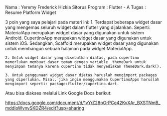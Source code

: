 Nama		: Yeremy Frederick Hizkia Sitorus
Program	    : Flutter - A 
Tugas		: Resume Platform Widget


3 poin yang saya pelajari pada materi ini:
    1. Terdapat beberapa widget dasar yang mengemas seluruh widget dalam flutter yang dijalankan. Seperti: MaterialApp merupakan widget dasar yang digunakan untuk sistem Android. CupertinoApp merupakan widget dasar yang digunakan untuk sistem iOS. Sedangkan, Scaffold merupakan widget dasar yang digunakan untuk membangun sebuah halaman pada widget MaterialApp.

    2. Untuk widget dasar yang disebutkan diatas, pada cupertino memerlukan membuat dasar teman dengan variable _themeDark untuk menyimpan temanya karena cupertino tidak menyediakan ThemeDark.dark().
    
    3. Untuk penggunaan widget dasar diatas haruslah mengimport packages yang diperlukan. Misal, jika ingin menggunakan CupertinoApps haruslah mengimport seperti: package:flutter/cupertino.dart.

Atau bisa diakses melalui Link Google Docs berikut:

https://docs.google.com/document/d/1vYrZ28pOrPCe42KvXAr_BXSTNmB_mddIoWvnvSKDZR4/edit?usp=sharing

